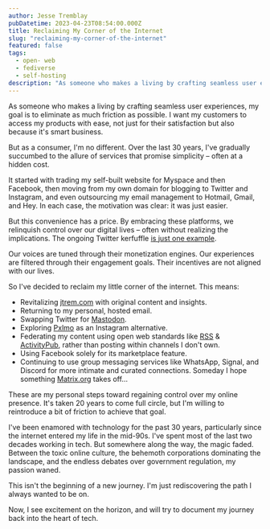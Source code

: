 ```yaml
---
author: Jesse Tremblay
pubDatetime: 2023-04-23T08:54:00.000Z
title: Reclaiming My Corner of the Internet
slug: "reclaiming-my-corner-of-the-internet"
featured: false
tags:
  - open- web
  - fediverse
  - self-hosting
description: "As someone who makes a living by crafting seamless user experiences, my goal is to eliminate as much friction as possible. I want my customers to access my products with ease, not just for their satisfaction but also because it's smart business."
---
```


As someone who makes a living by crafting seamless user experiences, my goal is to eliminate as much friction as possible. I want my customers to access my products with ease, not just for their satisfaction but also because it's smart business.

But as a consumer, I'm no different. Over the last 30 years, I've gradually succumbed to the allure of services that promise simplicity – often at a hidden cost.

It started with trading my self-built website for Myspace and then Facebook, then moving from my own domain for blogging to Twitter and Instagram, and even outsourcing my email management to Hotmail, Gmail, and Hey. In each case, the motivation was clear: it was just easier.

But this convenience has a price. By embracing these platforms, we relinquish control over our digital lives – often without realizing the implications. The ongoing Twitter kerfuffle [is just one example](https://www.npr.org/2022/12/15/1143291081/twitter-suspends-journalists-elon-musk-jet).

Our voices are tuned through their monetization engines. Our experiences are filtered through their engagement goals. Their incentives are not aligned with our lives.

So I've decided to reclaim my little corner of the internet. This means:

- Revitalizing [jtrem.com](jtrem.com) with original content and insights.
- Returning to my personal, hosted email.
- Swapping Twitter for [Mastodon](https://jtrem.me/@jesse).
- Exploring [Pxlmo](https://pxlmo.com/Jtrem) as an Instagram alternative.
- Federating my content using open web standards like [RSS](https://www.rssboard.org/rss-specification) & [ActivityPub](https://www.w3.org/TR/activitypub/), rather than posting within channels I don't own.
- Using Facebook solely for its marketplace feature.
- Continuing to use group messaging services like WhatsApp, Signal, and Discord for more intimate and curated connections. Someday I hope something [Matrix.org](https://matrix.org/) takes off...

These are my personal steps toward regaining control over my online presence. It's taken 20 years to come full circle, but I'm willing to reintroduce a bit of friction to achieve that goal.

I've been enamored with technology for the past 30 years, particularly since the internet entered my life in the mid-90s. I've spent most of the last two decades working in tech. But somewhere along the way, the magic faded. Between the toxic online culture, the behemoth corporations dominating the landscape, and the endless debates over government regulation, my passion waned.

This isn't the beginning of a new journey. I'm just rediscovering the path I always wanted to be on.

Now, I see excitement on the horizon, and will try to document my journey back into the heart of tech.
